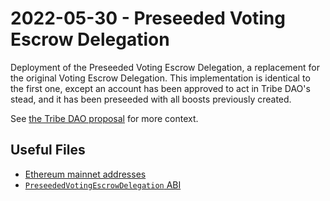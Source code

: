 # 2022-05-30 - Preseeded Voting Escrow Delegation

Deployment of the Preseeded Voting Escrow Delegation, a replacement for the original Voting Escrow Delegation. This implementation is identical to the first one, except an account has been approved to act in Tribe DAO's stead, and it has been preseeded with all boosts previously created.

See [the Tribe DAO proposal](https://forum.balancer.fi/t/tribe-dao-boost-delegation/3218) for more context.

## Useful Files

- [Ethereum mainnet addresses](./output/mainnet.json)
- [`PreseededVotingEscrowDelegation` ABI](./abi/PreseededVotingEscrowDelegation.json)

